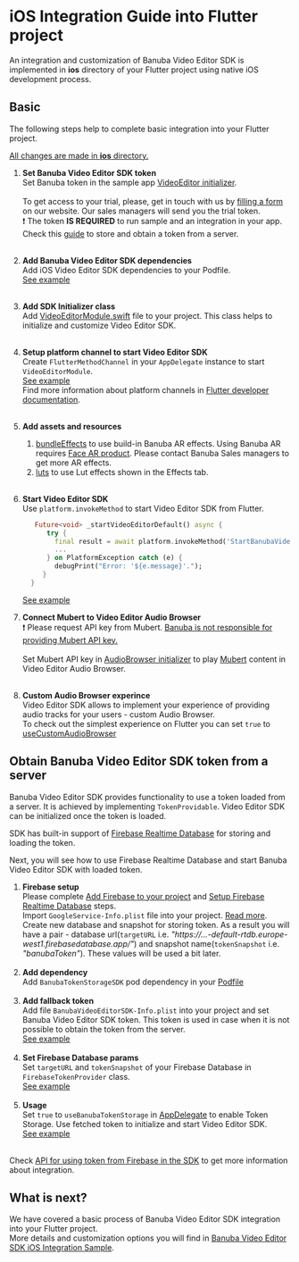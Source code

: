 # iOS Integration Guide into Flutter project

An integration and customization of Banuba Video Editor SDK is implemented in **ios** directory
of your Flutter project using native iOS development process.

## Basic
The following steps help to complete basic integration into your Flutter project.

<ins>All changes are made in **ios** directory.</ins>
1. __Set Banuba Video Editor SDK token__  
   Set Banuba token in the sample app [VideoEditor initializer](https://github.com/Banuba/ve-sdk-flutter-integration-sample/blob/main/ios/Runner/VideoEditorModule.swift#L65).<br></br>
   To get access to your trial, please, get in touch with us by [filling a form](https://www.banuba.com/video-editor-sdk) on our website. Our sales managers will send you the trial token.<br>
   :exclamation: The token **IS REQUIRED** to run sample and an integration in your app.  
   Check this [guide](#Obtain-Banuba-Video-Editor-SDK-token-from-a-server) to store and obtain a token from a server.<br></br>

2. __Add Banuba Video Editor SDK dependencies__  
   Add iOS Video Editor SDK dependencies to your Podfile.</br>
   [See example](https://github.com/Banuba/ve-sdk-flutter-integration-sample/blob/main/ios/Podfile)</br><br>

3. __Add SDK Initializer class__  
   Add [VideoEditorModule.swift](https://github.com/Banuba/ve-sdk-flutter-integration-sample/blob/main/ios/Runner/VideoEditorModule.swift) file to your project.
   This class helps to initialize and customize Video Editor SDK.</br><br>

4. __Setup platform channel to start Video Editor SDK__  
   Create ```FlutterMethodChannel``` in your ```AppDelegate``` instance to start ```VideoEditorModule```.</br>
   [See example](https://github.com/Banuba/ve-sdk-flutter-integration-sample/blob/main/ios/Runner/AppDelegate.swift#53)</br>
   Find more information about platform channels in [Flutter developer documentation](https://docs.flutter.dev/development/platform-integration/platform-channels).</br><br>

5. __Add assets and resources__  
   1. [bundleEffects](https://github.com/Banuba/ve-sdk-flutter-integration-sample/tree/main/ios/bundleEffects) to use build-in Banuba AR effects. Using Banuba AR requires [Face AR product](https://docs.banuba.com/face-ar-sdk-v1). Please contact Banuba Sales managers to get more AR effects.
   2. [luts](https://github.com/Banuba/ve-sdk-flutter-integration-sample/tree/main/ios/luts) to use Lut effects shown in the Effects tab.</br><br>

6. __Start Video Editor SDK__  
   Use ```platform.invokeMethod``` to start Video Editor SDK from Flutter.</br>
    ```dart
       Future<void> _startVideoEditorDefault() async {
          try {
            final result = await platform.invokeMethod('StartBanubaVideoEditor');
            ...
          } on PlatformException catch (e) {
            debugPrint("Error: '${e.message}'.");
         }
      }
   ```
   [See example](https://github.com/Banuba/ve-sdk-flutter-integration-sample/blob/main/lib/main.dart#L57)</br>
7. __Connect Mubert to Video Editor Audio Browser__ </br>
   :exclamation: Please request API key from Mubert. <ins>Banuba is not responsible for providing Mubert API key.</ins><br></br>
   Set Mubert API key in [AudioBrowser initializer](https://github.com/Banuba/ve-sdk-flutter-integration-sample/blob/main/ios/Runner/AppDelegate.swift#L116) to play [Mubert](https://mubert.com/) content in Video Editor Audio Browser.<br></br>

8. __Custom Audio Browser experince__ </br>
    Video Editor SDK allows to implement your experience of providing audio tracks for your users - custom Audio Browser.  
    To check out the simplest experience on Flutter you can set ```true``` to [useCustomAudioBrowser](https://github.com/Banuba/ve-sdk-flutter-integration-sample/blob/main/ios/Runner/AppDelegate.swift#L20)

## Obtain Banuba Video Editor SDK token from a server  

Banuba Video Editor SDK provides functionality to use a token loaded from a server. It is achieved by implementing ```TokenProvidable```. 
Video Editor SDK can be initialized once the token is loaded.  

SDK has built-in support of [Firebase Realtime Database](https://firebase.google.com/docs/database) for 
storing and loading the token.  

Next, you will see how to use Firebase Realtime Database and start Banuba Video Editor SDK with loaded token.
1. __Firebase setup__  
   Please complete [Add Firebase to your project](https://firebase.google.com/docs/ios/setup) and [Setup Firebase Realtime Database](https://firebase.google.com/docs/database/ios/start) steps.  
   Import ```GoogleService-Info.plist``` file into your project. [Read more](https://firebase.google.com/docs/ios/setup#add-config-file).  
   Create new database and snapshot for storing token. As a result you will have a pair - database url(```targetURL``` i.e. *"https://...-default-rtdb.europe-west1.firebasedatabase.app/"*) and snapshot name(```tokenSnapshot``` i.e. *"banubaToken"*). These values will be used a bit later.<br></br>
2. __Add dependency__  
   Add ```BanubaTokenStorageSDK``` pod dependency in your [Podfile](https://github.com/Banuba/ve-sdk-flutter-integration-sample/blob/main/ios/Podfile)<br></br>
3. __Add fallback token__  
   Add file ```BanubaVideoEditorSDK-Info.plist``` into your project and set Banuba Video Editor SDK token. 
   This token is used in case when it is not possible to obtain the token from the server.</br>
   [See example](https://github.com/Banuba/ve-sdk-flutter-integration-sample/blob/main/ios/Runner/BanubaVideoEditorSDK-Info.plist)<br></br>
4. __Set Firebase Database params__   
   Set ```targetURL``` and ```tokenSnapshot``` of your Firebase Database in ```FirebaseTokenProvider``` class.</br>
   [See example](https://github.com/Banuba/ve-sdk-flutter-integration-sample/blob/main/ios/Runner/VideoEditorModuleWithTokenStorage.swift#L17)<br></br>
5. __Usage__  
   Set ```true``` to ```useBanubaTokenStorage``` in [AppDelegate](https://github.com/Banuba/ve-sdk-flutter-integration-sample/blob/main/ios/Runner/AppDelegate.swift#L26) to enable Token Storage. 
   Use fetched token to initialize and start Video Editor SDK.  
   [See example](https://github.com/Banuba/ve-sdk-flutter-integration-sample/blob/main/ios/Runner/VideoEditorModuleWithTokenStorage.swift#L34)<br></br>

Check [API for using token from Firebase in the SDK](https://github.com/Banuba/ve-sdk-ios-integration-sample/blob/Add_description_using_banuba_token_storage_sdk/mdDocs/token_on_firebase.md) to get more information about integration.


## What is next?

We have covered a basic process of Banuba Video Editor SDK integration into your Flutter project.</br>
More details and customization options you will find in [Banuba Video Editor SDK iOS Integration Sample](https://github.com/Banuba/ve-sdk-ios-integration-sample).